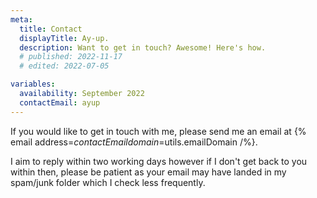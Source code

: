 ```yaml
---
meta:
  title: Contact
  displayTitle: Ay-up.
  description: Want to get in touch? Awesome! Here's how.
  # published: 2022-11-17
  # edited: 2022-07-05

variables:
  availability: September 2022
  contactEmail: ayup
---
```


If you would like to get in touch with me, please send me an email at {% email address=$contactEmail domain=$utils.emailDomain /%}.

I aim to reply within two working days however if I don't get back to you within then,
please be patient as your email may have landed in my spam/junk folder which I check less frequently.
